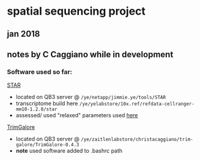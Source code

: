 # spatial sequencing project 
## jan 2018 
## notes by C Caggiano while in development


### Software used so far: 

[STAR](https://github.com/alexdobin/STAR)

- located on QB3 server @ `/ye/netapp/jimmie.ye/tools/STAR`
- transcriptome build here `/ye/yelabstore/10x.ref/refdata-cellranger-mm10-1.2.0/star`
- assessed/ used "relaxed" parameters used [here](https://github.com/alexdobin/STAR/issues/169)


[TrimGalore](https://www.bioinformatics.babraham.ac.uk/projects/trim_galore/)

- located on QB3 server @ `/ye/zaitlenlabstore/christacaggiano/trim-galore/TrimGalore-0.4.3`
- **note** used software added to .bashrc path 

